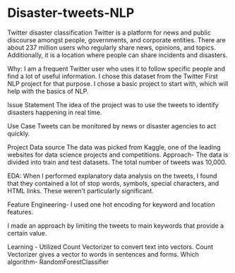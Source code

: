 # Disaster-tweets-NLP

Twitter disaster classification 
Twitter is a platform for news and public discourse amongst people, governments, and corporate entities. There are about 237 million users who regularly share news, opinions, and topics. Additionally, it is a location where people can share incidents and disasters.  

Why:
I am a frequent Twitter user who uses it to follow specific people and find a lot of useful information. I chose this dataset from the Twitter First NLP project for that purpose. I chose a basic project to start with, which will help with the basics of NLP.  

Issue Statement 
The idea of the project was to use the tweets to identify disasters happening in real time. 

Use Case
Tweets can be monitored by news or disaster agencies to act quickly.  

Project
Data source
The data was picked from Kaggle, one of the leading websites for data science projects and competitions.
Approach- The data is divided into train and test datasets. The total number of tweets was 10,000. 

EDA: When I performed explanatory data analysis on the tweets, I found that they contained a lot of stop words, symbols, special characters, and HTML links.  These weren't particularly significant.  

Feature Engineering- I used one hot encoding for keyword and location features.  

I made an approach by limiting the tweets to main keywords that provide a certain value.  

Learning - Utilized Count Vectorizer to convert text into vectors. Count Vectorizer gives a vector to words in sentences and forms.
Which algorithm- RandomForestClassifier






